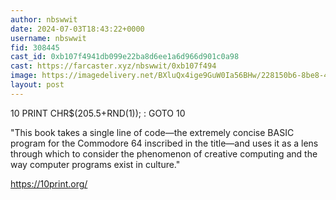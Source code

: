 ```yaml
---
author: nbswwit
date: 2024-07-03T18:43:22+0000
username: nbswwit
fid: 308445
cast_id: 0xb107f4941db099e22ba8d6ee1a6d966d901c0a98
cast: https://farcaster.xyz/nbswwit/0xb107f494
image: https://imagedelivery.net/BXluQx4ige9GuW0Ia56BHw/228150b6-8be8-441b-05ce-d54971a2d200/original
layout: post
---
```


10 PRINT CHR$(205.5+RND(1)); : GOTO 10

"This book takes a single line of code—the extremely concise BASIC program for the Commodore 64 inscribed in the title—and uses it as a lens through which to consider the phenomenon of creative computing and the way computer programs exist in culture."

https://10print.org/

<img src='https://imagedelivery.net/BXluQx4ige9GuW0Ia56BHw/228150b6-8be8-441b-05ce-d54971a2d200/original' alt='' referrerpolicy='no-referrer'/>
